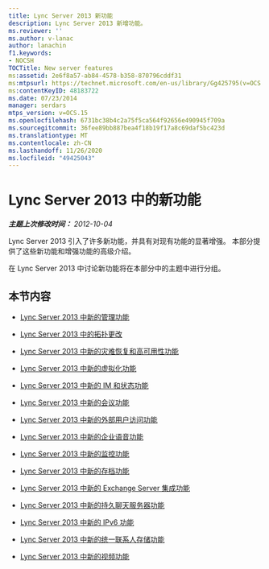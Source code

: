 ```yaml
---
title: Lync Server 2013 新功能
description: Lync Server 2013 新增功能。
ms.reviewer: ''
ms.author: v-lanac
author: lanachin
f1.keywords:
- NOCSH
TOCTitle: New server features
ms:assetid: 2e6f8a57-ab84-4578-b358-870796cddf31
ms:mtpsurl: https://technet.microsoft.com/en-us/library/Gg425795(v=OCS.15)
ms:contentKeyID: 48183722
ms.date: 07/23/2014
manager: serdars
mtps_version: v=OCS.15
ms.openlocfilehash: 6731bc38b4c2a75f5ca564f92656e490945f709a
ms.sourcegitcommit: 36fee89bb887bea4f18b19f17a8c69daf5bc423d
ms.translationtype: MT
ms.contentlocale: zh-CN
ms.lasthandoff: 11/26/2020
ms.locfileid: "49425043"
---
```

# <a name="new-features-in-lync-server-2013"></a>Lync Server 2013 中的新功能

<div data-xmlns="http://www.w3.org/1999/xhtml">

<div class="topic" data-xmlns="http://www.w3.org/1999/xhtml" data-msxsl="urn:schemas-microsoft-com:xslt" data-cs="https://msdn.microsoft.com/">

<div data-asp="https://msdn2.microsoft.com/asp">



</div>

<div id="mainSection">

<div id="mainBody">

<span> </span>

_**主题上次修改时间：** 2012-10-04_

Lync Server 2013 引入了许多新功能，并具有对现有功能的显著增强。 本部分提供了这些新功能和增强功能的高级介绍。

在 Lync Server 2013 中讨论新功能将在本部分中的主题中进行分组。

<div>

## <a name="in-this-section"></a>本节内容

  - [Lync Server 2013 中新的管理功能](lync-server-2013-new-management-and-administration-features.md)

  - [Lync Server 2013 中的拓扑更改](lync-server-2013-topology-changes.md)

  - [Lync Server 2013 中新的灾难恢复和高可用性功能](lync-server-2013-new-disaster-recovery-and-high-availability-features.md)

  - [Lync Server 2013 中新的虚拟化功能](lync-server-2013-new-virtualization-features.md)

  - [Lync Server 2013 中新的 IM 和状态功能](lync-server-2013-new-im-and-presence-features.md)

  - [Lync Server 2013 中新的会议功能](lync-server-2013-new-conferencing-features.md)

  - [Lync Server 2013 中新的外部用户访问功能](lync-server-2013-new-features-for-external-user-access.md)

  - [Lync Server 2013 中新的企业语音功能](lync-server-2013-new-enterprise-voice-features.md)

  - [Lync Server 2013 中新的监控功能](lync-server-2013-new-monitoring-features.md)

  - [Lync Server 2013 中新的存档功能](lync-server-2013-new-archiving-features.md)

  - [Lync Server 2013 中新的 Exchange Server 集成功能](lync-server-2013-new-exchange-server-integration-features.md)

  - [Lync Server 2013 中新的持久聊天服务器功能](lync-server-2013-new-persistent-chat-server-features.md)

  - [Lync Server 2013 中新的 IPv6 功能](lync-server-2013-new-ipv6-features.md)

  - [Lync Server 2013 中新的统一联系人存储功能](lync-server-2013-new-unified-contact-store-feature.md)

  - [Lync Server 2013 中新的视频功能](lync-server-2013-new-video-features.md)

</div>

</div>

<span> </span>

</div>

</div>

</div>

